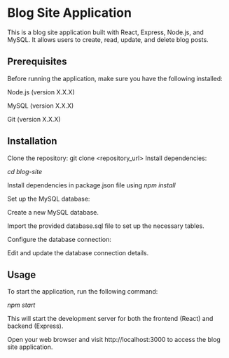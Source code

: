 # Blog Site Application
This is a blog site application built with React, Express, Node.js, and MySQL. It allows users to create, read, update, and delete blog posts.

## Prerequisites
Before running the application, make sure you have the following installed:

Node.js (version X.X.X)

MySQL (version X.X.X)

Git (version X.X.X)

## Installation

Clone the repository:
git clone <repository_url>
Install dependencies:

*cd blog-site*

Install dependencies in package.json file using *npm install*

Set up the MySQL database:

Create a new MySQL database.

Import the provided database.sql file to set up the necessary tables.

Configure the database connection:

Edit and update the database connection details.

## Usage
To start the application, run the following command:

*npm start*

This will start the development server for both the frontend (React) and backend (Express).

Open your web browser and visit http://localhost:3000 to access the blog site application.
